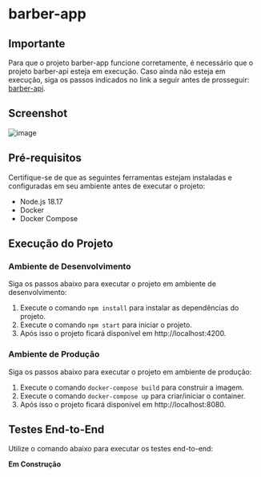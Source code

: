 # barber-app

## Importante
Para que o projeto barber-app funcione corretamente, é necessário que o projeto barber-api esteja em execução. Caso ainda não esteja em execução, siga os passos indicados no link a seguir antes de prosseguir: [barber-api](https://github.com/TechFring/barber-api/tree/dev).

## Screenshot
![image](https://github.com/TechFring/barber-app/assets/54766216/388da814-3b7c-4b58-b2c1-bd883471b0c3)

## Pré-requisitos
Certifique-se de que as seguintes ferramentas estejam instaladas e configuradas em seu ambiente antes de executar o projeto:

- Node.js 18.17
- Docker
- Docker Compose

## Execução do Projeto

### Ambiente de Desenvolvimento
Siga os passos abaixo para executar o projeto em ambiente de desenvolvimento:

1. Execute o comando `npm install` para instalar as dependências do projeto.
2. Execute o comando `npm start` para iniciar o projeto.
3. Após isso o projeto ficará disponível em http://localhost:4200.

### Ambiente de Produção
Siga os passos abaixo para executar o projeto em ambiente de produção:

1. Execute o comando `docker-compose build` para construir a imagem.
2. Execute o comando `docker-compose up` para criar/iniciar o container.
3. Após isso o projeto ficará disponível em http://localhost:8080.

## Testes End-to-End
Utilize o comando abaixo para executar os testes end-to-end:

**Em Construção**
